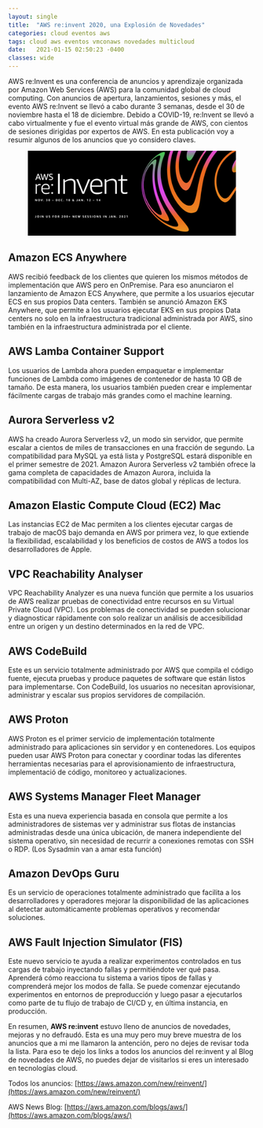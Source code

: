 ```yaml
---
layout: single
title:  "AWS re:invent 2020, una Explosión de Novedades"
categories: cloud eventos aws
tags: cloud aws eventos vmconaws novedades multicloud
date:   2021-01-15 02:50:23 -0400
classes: wide
---
```

AWS re:Invent es una conferencia de anuncios y aprendizaje organizada por Amazon Web Services (AWS) para la comunidad global de cloud computing. Con anuncios de apertura, lanzamientos, sesiones y más, el evento AWS re:Invent se llevó a cabo durante 3 semanas, desde el 30 de noviembre hasta el 18 de diciembre. Debido a COVID-19, re:Invent se llevó a cabo virtualmente y fue el evento virtual más grande de AWS, con cientos de sesiones dirigidas por expertos de AWS. En esta publicación voy a resumir algunos de los anuncios que yo considero claves.

<figure>
  <img src="/assets/images/reinvent2020.png" alt="AWS re:Invent 2020">
</figure>

## Amazon ECS Anywhere

AWS recibió feedback de los clientes que quieren los mismos métodos de implementación que AWS pero en OnPremise. Para eso anunciaron el lanzamiento de Amazon ECS Anywhere, que permite a los usuarios ejecutar ECS en sus propios Data centers. También se anunció Amazon EKS Anywhere, que permite a los usuarios ejecutar EKS en sus propios Data centers no solo en la infraestructura tradicional administrada por AWS, sino también en la infraestructura administrada por el cliente.

## AWS Lamba Container Support

Los usuarios de Lambda ahora pueden empaquetar e implementar funciones de Lambda como imágenes de contenedor de hasta 10 GB de tamaño. De esta manera, los usuarios también pueden crear e implementar fácilmente cargas de trabajo más grandes como el machine learning.

## Aurora Serverless v2

AWS ha creado Aurora Serverless v2, un modo sin servidor, que permite escalar a cientos de miles de transacciones en una fracción de segundo. La compatibilidad para MySQL ya está lista y PostgreSQL estará disponible en el primer semestre de 2021. Amazon Aurora Serverless v2 también ofrece la gama completa de capacidades de Amazon Aurora, incluida la compatibilidad con Multi-AZ, base de datos global y réplicas de lectura.

## Amazon Elastic Compute Cloud (EC2) Mac

Las instancias EC2 de Mac permiten a los clientes ejecutar cargas de trabajo de macOS bajo demanda en AWS por primera vez, lo que extiende la flexibilidad, escalabilidad y los beneficios de costos de AWS a todos los desarrolladores de Apple.

## VPC Reachability Analyser

VPC Reachability Analyzer es una nueva función que permite a los usuarios de AWS realizar pruebas de conectividad entre recursos en su Virtual Private Cloud (VPC). Los problemas de conectividad se pueden solucionar y diagnosticar rápidamente con solo realizar un análisis de accesibilidad entre un origen y un destino determinados en la red de VPC.

## AWS CodeBuild

Este es un servicio totalmente administrado por AWS que compila el código fuente, ejecuta pruebas y produce paquetes de software que están listos para implementarse. Con CodeBuild, los usuarios no necesitan aprovisionar, administrar y escalar sus propios servidores de compilación.

## AWS Proton

AWS Proton es el primer servicio de implementación totalmente administrado para aplicaciones sin servidor y en contenedores. Los equipos pueden usar AWS Proton para conectar y coordinar todas las diferentes herramientas necesarias para el aprovisionamiento de infraestructura, implementació de código, monitoreo y actualizaciones.

## AWS Systems Manager Fleet Manager

Esta es una nueva experiencia basada en consola que permite a los administradores de sistemas ver y administrar sus flotas de instancias administradas desde una única ubicación, de manera independiente del sistema operativo, sin necesidad de recurrir a conexiones remotas con SSH o RDP. (Los Sysadmin van a amar esta función)

## Amazon DevOps Guru

Es un servicio de operaciones totalmente administrado que facilita a los desarrolladores y operadores mejorar la disponibilidad de las aplicaciones al detectar automáticamente problemas operativos y recomendar soluciones.

## AWS Fault Injection Simulator (FIS)

Este nuevo servicio te ayuda a realizar experimentos controlados en tus cargas de trabajo inyectando fallas y permitiéndote ver qué pasa. Aprenderá cómo reacciona tu sistema a varios tipos de fallas y comprenderá mejor los modos de falla. Se puede comenzar ejecutando experimentos en entornos de preproducción y luego pasar a ejecutarlos como parte de tu flujo de trabajo de CI/CD y, en última instancia, en producción.

En resumen, **AWS re:invent** estuvo lleno de anuncios de novedades, mejoras y no defraudó. Esta es una muy pero muy breve muestra de los anuncios que a mi me llamaron la antención, pero no dejes de revisar toda la lista. Para eso te dejo los links a todos los anuncios del re:invent y al Blog de novedades de AWS, no puedes dejar de visitarlos si eres un interesado en tecnologías cloud.

Todos los anuncios:  [https://aws.amazon.com/new/reinvent/](https://aws.amazon.com/new/reinvent/)

AWS News Blog:  [https://aws.amazon.com/blogs/aws/](https://aws.amazon.com/blogs/aws/)